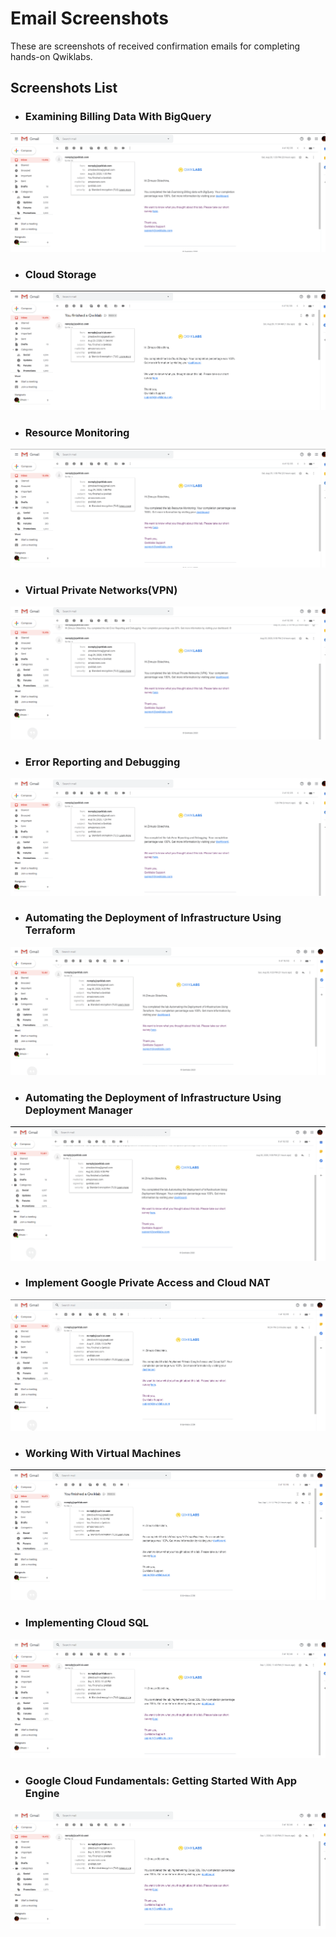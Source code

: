 # Email Screenshots

These are screenshots of received confirmation emails for completing hands-on Qwiklabs.

## Screenshots List

* ### Examining Billing Data With BigQuery

![Email screenshot for Examining Billing Data With BigQuery](./images/lab1.png "Examining Billing Data With BigQuery Lab")

* ### Cloud Storage

![Email screenshot for Cloud Storage](./images/lab2.png "Cloud Storage Lab")

* ### Resource Monitoring

![Email screenshot for Resource Monitoring](./images/lab3.png "Resource Monitoring Lab")

* ### Virtual Private Networks(VPN)

![Email screenshot for Virtual Private Networks(VPN)](./images/lab4.png "Virtual Private Networks(VPN) Lab")

* ### Error Reporting and Debugging

![Email screenshot for Error Reporting and Debugging](./images/lab5.png "Error Reporting and Debugging Lab")

* ### Automating the Deployment of Infrastructure Using Terraform

![Email screenshot for Automating the Deployment of Infrastructure Using Terraform](./images/lab6.png "Automating the Deployment of Infrastructure Using Terraform Lab")

* ### Automating the Deployment of Infrastructure Using Deployment Manager

![Email screenshot for Automating the Deployment of Infrastructure Using Deployment Manager](./images/lab7.png "Automating the Deployment of Infrastructure Using Deployment Manager Lab")

* ### Implement Google Private Access and Cloud NAT

![Email screenshot for Implement Google Private Access and Cloud NAT](./images/lab8.png "Implement Google Private Access and Cloud NAT Lab")

* ### Working With Virtual Machines

![Email screenshot for Working With Virtual Machines](./images/lab9.png "Working With Virtual Machines Lab")

* ### Implementing Cloud SQL

![Email screenshot for Implementing Cloud SQL](./images/lab10.png "Implementing Cloud SQL Lab")

* ### Google Cloud Fundamentals: Getting Started With App Engine

![Email screenshot for Google Cloud Fundamentals: Getting Started With App Engine](./images/lab10.png "Google Cloud Fundamentals: Getting Started With App Engine Lab")